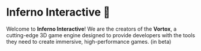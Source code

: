 # Inferno Interactive 🚀

Welcome to **Inferno Interactive**! We are the creators of the **Vortox**, a cutting-edge 3D game engine designed to provide developers with the tools they need to create immersive, high-performance games. (in beta)
